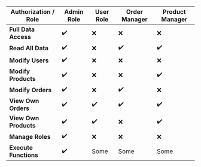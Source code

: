
| Authorization / Role     | Admin Role | User Role | Order Manager | Product Manager |
|--------------------------|------------|-----------|---------------|-----------------|
| **Full Data Access**     | ✔️         | ❌        | ❌           | ❌             |
| **Read All Data**        | ✔️         | ❌        | ✔️           | ✔️             |
| **Modify Users**         | ✔️         | ❌        | ❌           | ❌             |
| **Modify Products**      | ✔️         | ❌        | ❌           | ✔️             |
| **Modify Orders**        | ✔️         | ❌        | ✔️           | ❌             |
| **View Own Orders**      | ✔️         | ✔️       | ✔️           | ✔️             |
| **View Own Products**    | ✔️         | ✔️       | ❌           | ✔️             |
| **Manage Roles**         | ✔️         | ❌        | ❌           | ❌             |
| **Execute Functions**    | ✔️         | Some      | Some          | Some            |
